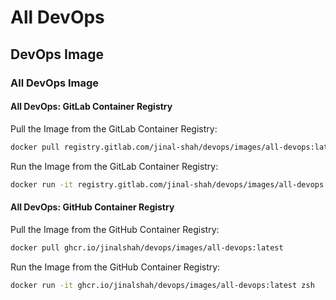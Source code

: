 # All DevOps

## DevOps Image

### All DevOps Image

#### All DevOps: GitLab Container Registry

Pull the Image from the GitLab Container Registry:

```bash
docker pull registry.gitlab.com/jinal-shah/devops/images/all-devops:latest
```

Run the Image from the GitLab Container Registry:

```bash
docker run -it registry.gitlab.com/jinal-shah/devops/images/all-devops:latest zsh
```

#### All DevOps: GitHub Container Registry

Pull the Image from the GitHub Container Registry:

```bash
docker pull ghcr.io/jinalshah/devops/images/all-devops:latest
```

Run the Image from the GitHub Container Registry:

```bash
docker run -it ghcr.io/jinalshah/devops/images/all-devops:latest zsh
```
